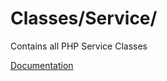 # Classes/Service/

Contains all PHP Service Classes

[Documentation](https://docs.typo3.org/m/typo3/reference-coreapi/main/en-us/CodingGuidelines/CglPhp/PhpArchitecture/ModelingCrossCuttingConcerns/Services.html)
